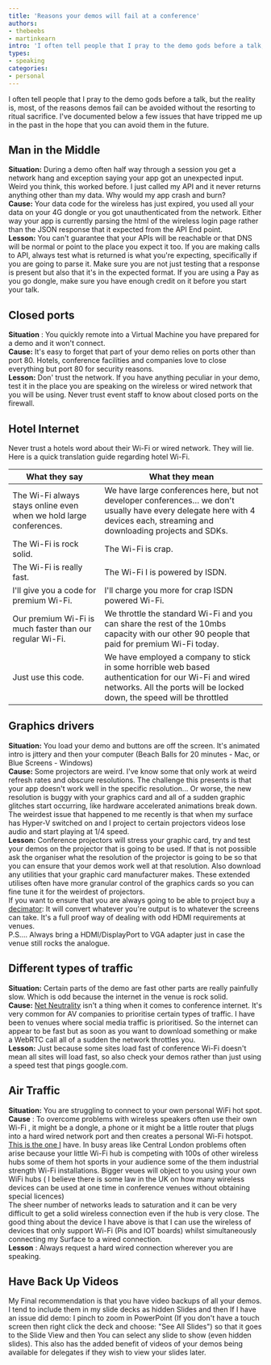 ```yaml
---
title: 'Reasons your demos will fail at a conference'
authors:
- thebeebs
- martinkearn
intro: 'I often tell people that I pray to the demo gods before a talk, but the reality is, most, of the reasons demos fail can be avoided without the resorting to ritual sacrifice.'
types:
- speaking
categories:
- personal
---
```


I often tell people that I pray to the demo gods before a talk, but the reality is, most, of the reasons demos fail can be avoided without the resorting to ritual sacrifice. I&#39;ve documented below a few issues that have tripped me up in the past in the hope that you can avoid them in the future. 

## Man in the Middle  
**Situation:**  During a demo often half way through a session you get a network hang and exception saying your app got an unexpected input. Weird you think, this worked before. I just called my API and it never returns anything other than my data. Why would my app crash and burn?   
**Cause:**  Your data code for the wireless has just expired, you used all your data on your 4G dongle or you got unauthenticated from the network. Either way your app is currently parsing the html of the wireless login page rather than the JSON response that it expected from the API End point.  
**Lesson:**  You can&#39;t guarantee that your APIs will be reachable or that DNS will be normal or point to the place you expect it too. If you are making calls to API, always test what is returned is what you&#39;re expecting, specifically if you are going to parse it. Make sure you are not just testing that a response is present but also that it&#39;s in the expected format. If you are using a Pay as you go dongle, make sure you have enough credit on it before you start your talk.  

## Closed ports  
**Situation** : You quickly remote into a Virtual Machine you have prepared for a demo and it won&#39;t connect.  
**Cause:** It&#39;s easy to forget that part of your demo relies on ports other than port 80. Hotels, conference facilities and companies love to close everything but port 80 for security reasons.  
**Lesson:**  Don&#39; trust the network. If you have anything peculiar in your demo, test it in the place you are speaking on the wireless or wired network that you will be using. Never trust event staff to know about closed ports on the firewall.  

## Hotel Internet  
Never trust a hotels word about their Wi-Fi or wired network. They will lie. Here is a quick translation guide regarding hotel Wi-Fi.   

<table><thead>
<tr>
<th>What they say</th>
<th>What they mean</th>
</tr>
</thead><tbody>
<tr>
<td>The Wi-Fi always stays online even when we hold large conferences.</td>
<td>We have large conferences here, but not developer conferences… we don't usually have every delegate here with 4 devices each, streaming and downloading projects and SDKs.</td>
</tr>
<tr>
<td>The Wi-Fi is rock solid.</td>
<td>The Wi-Fi is crap.</td>
</tr>
<tr>
<td>The Wi-Fi is really fast.</td>
<td>The Wi-Fi I is powered by ISDN.</td>
</tr>
<tr>
<td>I'll give you a code for premium Wi-Fi.</td>
<td>I'll charge you more for crap ISDN powered Wi-Fi.</td>
</tr>
<tr>
<td>Our premium Wi-Fi is much faster than our regular Wi-Fi.</td>
<td>We throttle the standard Wi-Fi and you can share the rest of the 10mbs capacity with our other 90 people that paid for premium Wi-Fi today.</td>
</tr>
<tr>
<td>Just use this code.</td>
<td>We have employed a company to stick in some horrible web based authentication for our Wi-Fi and wired networks. All the ports will be locked down, the speed will be throttled</td>
</tr>
</tbody></table>

## Graphics drivers  
**Situation:**  You load your demo and buttons are off the screen. It&#39;s animated intro is jittery and then your computer (Beach Balls for 20 minutes - Mac, or Blue Screens - Windows)  
**Cause:**  Some projectors are weird. I&#39;ve know some that only work at weird refresh rates and obscure resolutions. The challenge this presents is that your app doesn&#39;t work well in the specific resolution… Or worse, the new resolution is buggy with your graphics card and all of a sudden graphic glitches start occurring, like hardware accelerated animations break down. The weirdest issue that happened to me recently is that when my surface has Hyper-V switched on and I project to certain projectors videos lose audio and start playing at 1/4 speed.  
**Lesson:**  Conference projectors will stress your graphic card, try and test your demos on the projector that is going to be used. If that is not possible ask the organiser what the resolution of the projector is going to be so that you can ensure that your demos work well at that resolution. Also download any utilities that your graphic card manufacturer makes. These extended utilises often have more granular control of the graphics cards so you can fine tune it for the weirdest of projectors.  
 If you want to ensure that you are always going to be able to project buy a [decimator][1]: It will convert whatever you&#39;re output is to whatever the screens can take. It&#39;s a full proof way of dealing with odd HDMI requirements at venues.   
P.S.… Always bring a HDMI/DisplayPort to VGA adapter just in case the venue still rocks the analogue.  

## Different types of traffic  
**Situation:**  Certain parts of the demo are fast other parts are really painfully slow. Which is odd because the internet in the venue is rock solid.   
**Cause:** [Net Neutrality][2] isn&#39;t a thing when it comes to conference internet. It&#39;s very common for AV companies to prioritise certain types of traffic. I have been to venues where social media traffic is prioritised. So the internet can appear to be fast but as soon as you want to download something or make a WebRTC call all of a sudden the network throttles you.   
**Lesson:**  Just because some sites load fast of conference Wi-Fi doesn&#39;t mean all sites will load fast, so also check your demos rather than just using a speed test that pings google.com.  

## Air Traffic  
**Situation:**  You are struggling to connect to your own personal WiFi hot spot.  
**Cause** : To overcome problems with wireless speakers often use their own Wi-Fi , it might be a dongle, a phone or it might be a little router that plugs into a hard wired network port and then creates a personal Wi-Fi hotspot. [This is the one I][3] have. In busy areas like Central London problems often arise because your little Wi-Fi hub is competing with 100s of other wireless hubs some of them hot sports in your audience some of the them industrial strength Wi-Fi installations. Bigger veues will object to you using your own WiFi hubs ( I believe there is some law in the UK on how many wireless devices can be used at one time in conference venues without obtaining special licences)  
The sheer number of networks leads to saturation and it can be very difficult to get a solid wireless connection even if the hub is very close. The good thing about the device I have above is that I can use the wireless of devices that only support Wi-Fi (Pis and IOT boards) whilst simultaneously connecting my Surface to a wired connection.   
**Lesson** : Always request a hard wired connection wherever you are speaking.  

## Have Back Up Videos  
My Final recommendation is that you have video backups of all your demos. I tend to include them in my slide decks as hidden Slides and then If I have an issue did demo: I pinch to zoom in PowerPoint (If you don&#39;t have a touch screen then right click the deck and choose: &quot;See All Slides&quot;) so that it goes to the Slide View and then You can select any slide to show (even hidden slides). This also has the added benefit of videos of your demos being available for delegates if they wish to view your slides later.  

[1]: http://decimator.com/Products/MiniConverters/MD-HX/MD-HX.html
[2]: https://en.wikipedia.org/wiki/Net_neutrality
[3]: http://www.maplin.co.uk/p/tp-link-tl-wr710n-pocket-150mbps-wi-fi-universal-routeraccess-pointrepeater-n34ql
